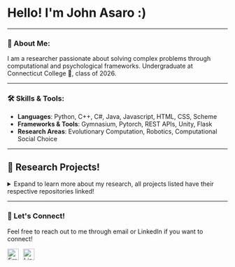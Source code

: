 <div id="toc">
  <ul style="list-style: none">
    <summary>
      <h1> Hello! I'm John Asaro :) </h1>
    </summary>
  </ul>
</div>

---

### 💜 About Me:
I am a researcher passionate about solving complex problems through computational and psychological frameworks. Undergraduate at Connecticut College 🐪, class of 2026.

---
### 🛠️ Skills & Tools:

- **Languages**: Python, C++, C#, Java, Javascript, HTML, CSS, Scheme 
- **Frameworks & Tools**: Gymnasium, Pytorch, REST APIs, Unity, Flask   
- **Research Areas**: Evolutionary Computation, Robotics, Computational Social Choice

---

<div id="toc"> 
  <ul style="list-style: none;">
    <summary>
      <h2><b>🌟 Research Projects! </b></h2>
    </summary>
  </ul>
</div>

<details>
<summary> Expand to learn more about my research, all projects listed have their respective repositories linked! </summary>

## 📊 **The Merits of a Voting Rule Based on θ-Winning Sets**  

### Project Status: On Hiatus 😴

### ❔ What Did I Do:
- Developed a novel voting rule, **Greatest θ-Winning Set**, that outperforms traditional methods (e.g., Plurality, Borda Count) in fairness metrics.  
- Conducted empirical studies on single and multi-winner elections, showcasing the rule's adaptability.  
- Presented findings at the SSRI Poster Symposium.  

### 📌 Key Takeaways:
- **Condorcet Criterion**: Satisfies the principle by always selecting the most preferred candidate(s).
- **Metric Distortion**: Lowest metric distortion of any compared voting rule.
- **Flexibility**: Adapts seamlessly to multi-winner elections, ensuring fairness in diverse scenarios.  

### 🔮 Future Work:
- **Publication/Thesis**: I believe these results are good enough for a publication or honors thesis, and if I do pick up this project again, that is the direction I will go in.

🔗 [View My Poster!](https://docs.google.com/presentation/d/1bPvhIdeQNEg0CuaTPx18ZKxswP3nIYJS/edit#slide=id.g2f353d26f53_0_0)
🔗 [Explore The Repository!](https://github.com/JohnAsaro/Summer-Research-Voting-2024)

## 🎮 **AI-Driven Gameplay in VizDoom**  
### Project Status: In Development! 💻

### ⌛ Timeline So Far:
- Started by creating a **custom VizDoom-Gym environment** to train agents using reinforcement learning.
- Developed a **custom reward shaping system** that promotes efficient strategies, penalizes wasted resources, and rewards goal-oriented actions.  
- Created a model that could easily succeed in the [Defend The Center](https://vizdoom.farama.org/environments/default/#defend-the-center) scenerio.
- Moved on to **evolutionary computation methods**, as reinforcement learning with ViZDoom has already been thoroughly explored.
- Currently training the bot to succeed in the [My Way Home](https://vizdoom.farama.org/environments/default/#my-way-home) scenerio using ACO.

### 👀 Future Plans:
- Will go back to Defend The Center, and solve it with visual information + NEAT.
- Plan on combining this with my ACO framework to beat the E1M1 in the original DOOM :godmode:.

🔗 [Explore The Repository!](https://github.com/JohnAsaro/DOOM-bot)

## 🤖 **Learning Isolated Individual Leg Control on a Hexapod**  
### Project Status: In Development! 💻

### ⌛ Timeline So Far:
- Created 3 different GA's to evolve controllers for the [Mantis](https://www.cyberbotics.com/doc/guide/mantis?version=R2021a) robot in WeBots.
- Applied these GA's to multiple different modifications of the Mantis scenario, including modifying the weight and disabling legs.
- Tracked, plotted, and compared the fitness values of the controllers evolved.

### 👀 Future Plans:
- Collaborating on a paper based off this work that will be submitted to ______ (can't reveal conference until accepted).

🔗 [Explore The Repository!](https://github.com/JohnAsaro/Learning-Isolated-Individual-Leg-Control-on-a-Hexapod)
</details>

---
### 🤝 Let's Connect!
Feel free to reach out to me through email or LinkedIn if you want to connect!  

<a href="mailto:jasaro@conncoll.edu" target="_blank"><img align="left" alt="Email" width="26px" src="https://cdn-icons-png.flaticon.com/512/281/281769.png" style="margin-right: 10px;" /></a>
<a href="https://linkedin.com/in/johnmasaro" target="_blank"><img align="left" alt="LinkedIn" width="26px" src="https://cdn.jsdelivr.net/gh/devicons/devicon/icons/linkedin/linkedin-original.svg" style="margin-right: 10px;" /></a>
